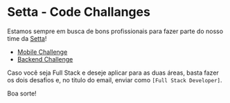 # Setta - Code Challanges

Estamos sempre em busca de bons profissionais para fazer parte do nosso time da [Setta](https://setta.co)!

- [Mobile Challenge](./mobile.md)
- [Backend Challenge](./backend.md)

Caso você seja Full Stack e deseje aplicar para as duas áreas, basta fazer os dois desafios e, no titulo do email, enviar como `[Full Stack Developer]`.

Boa sorte!